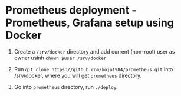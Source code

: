 # Prometheus deployment - Prometheus, Grafana setup using Docker
1. Create a `/srv/docker` directory and add current (non-root) user as owner usinh `chown $user /srv/docker`


2. Run `git clone https://github.com/kojo1984/prometheus.git` into /srv/docker, where you will get `prometheus` directory.

3. Go into `prometheus` directory, run `./deploy`.
